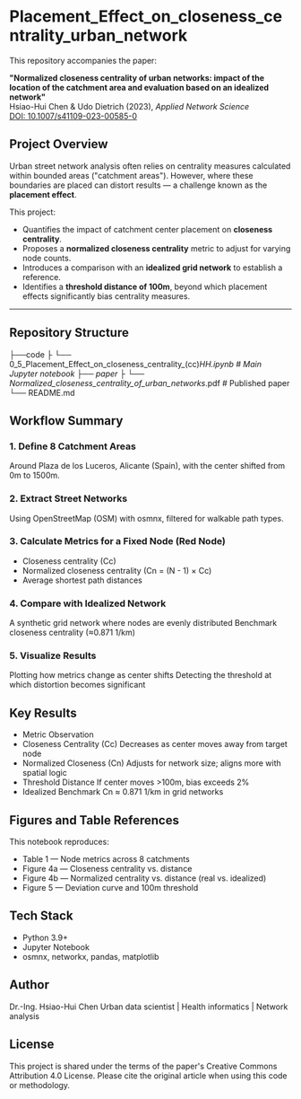 # Placement_Effect_on_closeness_centrality_urban_network

This repository accompanies the paper:

**"Normalized closeness centrality of urban networks: impact of the location of the catchment area and evaluation based on an idealized network"**  
Hsiao-Hui Chen & Udo Dietrich (2023), *Applied Network Science*  
[DOI: 10.1007/s41109-023-00585-0](https://doi.org/10.1007/s41109-023-00585-0)

##  Project Overview

Urban street network analysis often relies on centrality measures calculated within bounded areas ("catchment areas"). However, where these boundaries are placed can distort results — a challenge known as the **placement effect**. 

This project:
- Quantifies the impact of catchment center placement on **closeness centrality**.
- Proposes a **normalized closeness centrality** metric to adjust for varying node counts.
- Introduces a comparison with an **idealized grid network** to establish a reference.
- Identifies a **threshold distance of 100m**, beyond which placement effects significantly bias centrality measures.

---

##  Repository Structure


├──code
├   └── 0_5_Placement_Effect_on_closeness_centrality_(cc)_HH.ipynb  # Main Jupyter notebook
├── paper
├   └── Normalized_closeness_centrality_of_urban_networks_.pdf      # Published paper
└── README.md

## Workflow Summary
### 1. Define 8 Catchment Areas
Around Plaza de los Luceros, Alicante (Spain), with the center shifted from 0m to 1500m.

### 2. Extract Street Networks
Using OpenStreetMap (OSM) with osmnx, filtered for walkable path types.

### 3. Calculate Metrics for a Fixed Node (Red Node)
- Closeness centrality (Cc)
- Normalized closeness centrality (Cn = (N - 1) × Cc)
- Average shortest path distances

### 4. Compare with Idealized Network
A synthetic grid network where nodes are evenly distributed
Benchmark closeness centrality (≈0.871 1/km)

### 5. Visualize Results
Plotting how metrics change as center shifts
Detecting the threshold at which distortion becomes significant

## Key Results
- Metric	Observation
- Closeness Centrality (Cc)	Decreases as center moves away from target node
- Normalized Closeness (Cn)	Adjusts for network size; aligns more with spatial logic
- Threshold Distance	If center moves >100m, bias exceeds 2%
- Idealized Benchmark	Cn ≈ 0.871 1/km in grid networks

## Figures and Table References
This notebook reproduces:

- Table 1 — Node metrics across 8 catchments
- Figure 4a — Closeness centrality vs. distance
- Figure 4b — Normalized centrality vs. distance (real vs. idealized)
- Figure 5 — Deviation curve and 100m threshold

## Tech Stack
- Python 3.9+
- Jupyter Notebook
- osmnx, networkx, pandas, matplotlib

## Author
Dr.-Ing. Hsiao-Hui Chen
Urban data scientist | Health informatics | Network analysis

## License
This project is shared under the terms of the paper's Creative Commons Attribution 4.0 License.
Please cite the original article when using this code or methodology.
